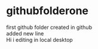 # githubfolderone
first github folder created in github
<br>
added new line
<br>
Hi i editing in local desktop